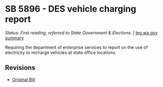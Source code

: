 # SB 5896 - DES vehicle charging report
*Status: First reading, referred to State Government & Elections.* | [leg.wa.gov summary](https://app.leg.wa.gov/billsummary?BillNumber=5896&Year=2021)

Requiring the department of enterprise services to report on the use of electricity to recharge vehicles at state office locations.

## Revisions
* [Original Bill](1/)